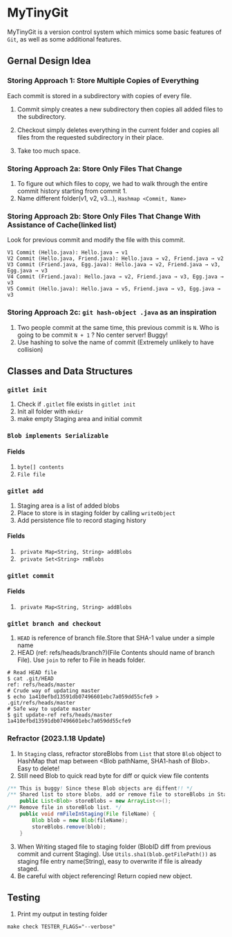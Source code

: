 # MyTinyGit
MyTinyGit is a version control system which mimics some basic features of `Git`, as well as some additional features.

## Gernal Design Idea

### Storing Approach 1: Store Multiple Copies of Everything
Each commit is stored in a subdirectory with copies of every file.
1. Commit simply creates a new subdirectory then copies all added files to the subdirectory.

2. Checkout simply deletes everything in the current folder and copies all files from the requested subdirectory in their place.

3. Take too much space.

### Storing Approach 2a: Store Only Files That Change
1. To figure out which files to copy, we had to walk through the entire commit history starting from commit 1.
2. Name different folder(v1, v2, v3...), `Hashmap <Commit, Name>`

### Storing Approach 2b: Store Only Files That Change With Assistance of Cache(linked list)

Look for previous commit and modify the file with this commit.
```
V1 Commit (Hello.java): Hello.java → v1
V2 Commit (Hello.java, Friend.java): Hello.java → v2, Friend.java → v2 
V3 Commit (Friend.java, Egg.java): Hello.java → v2, Friend.java → v3, Egg.java → v3
V4 Commit (Friend.java): Hello.java → v2, Friend.java → v3, Egg.java → v3
V5 Commit (Hello.java): Hello.java → v5, Friend.java → v3, Egg.java → v3
```

### Storing Approach 2c: `git hash-object .java` as an inspiration

1. Two people commit at the same time, this previous commit is `N`. Who is going to be commit `N + 1` ? No center server! Buggy!
2. Use hashing to solve the name of commit (Extremely unlikely to have collision)


## Classes and Data Structures


### `gitlet init`
1. Check if `.gitlet` file exists in `gitlet init`
2. Init all folder with `mkdir`
3. make empty Staging area and initial commit

### `Blob implements Serializable`
#### Fields
1. `byte[] contents`
2. `File file`

### `gitlet add`
1. Staging area is a list of added blobs
2. Place to store is in staging folder by calling `writeObject`
3. Add persistence file to record staging history
#### Fields
1. ` private Map<String, String> addBlobs`
2. ` private Set<String> rmBlobs`

### `gitlet commit`
#### Fields
1. ` private Map<String, String> addBlobs`

### `gitlet branch and checkout`
1. `HEAD` is reference of branch file.Store that SHA-1 value under a simple name
2. HEAD (ref: refs/heads/branch?)(File Contents should name of branch File). Use `join` to refer to File in heads folder. 
```shell
# Read HEAD file
$ cat .git/HEAD
ref: refs/heads/master
# Crude way of updating master 
$ echo 1a410efbd13591db07496601ebc7a059dd55cfe9 > .git/refs/heads/master
# Safe way to update master
$ git update-ref refs/heads/master 1a410efbd13591db07496601ebc7a059dd55cfe9
```


### Refractor (2023.1.18 Update)
1. In `Staging` class, refractor storeBlobs from `List` that store `Blob` object to HashMap
that map between <Blob pathName, SHA1-hash of Blob>. Easy to delete!
2. Still need Blob to quick read byte for diff or quick view file contents
```java
/** This is buggy! Since these Blob objects are diffent!! */
/** Shared list to store blobs, add or remove file to storeBlobs in Staging area. */
    public List<Blob> storeBlobs = new ArrayList<>();
/** Remove file in storeBlob list. */
    public void rmFileInStaging(File fileName) {
        Blob blob = new Blob(fileName);
        storeBlobs.remove(blob);
    }
```
3. When Writing staged file to staging folder (BlobID diff from previous commit and current Staging).
    Use `Utils.sha1(blob.getFilePath())` as staging file entry name(String), easy to overwrite if file is already staged.
4. Be careful with object referencing! Return copied new object.


## Testing
1. Print my output in testing folder
```shell
make check TESTER_FLAGS="--verbose"
```


